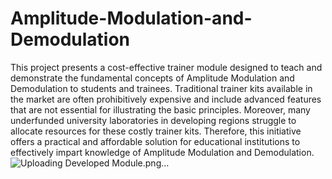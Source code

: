 # Amplitude-Modulation-and-Demodulation
This project presents a cost-effective trainer module designed to teach and demonstrate the fundamental concepts of Amplitude Modulation and Demodulation to students and trainees. Traditional trainer kits available in the market are often prohibitively expensive and include advanced features that are not essential for illustrating the basic principles. Moreover, many underfunded university laboratories in developing regions struggle to allocate resources for these costly trainer kits. Therefore, this initiative offers a practical and affordable solution for educational institutions to effectively impart knowledge of Amplitude Modulation and Demodulation.
![Uploading Developed Module.png…]()
